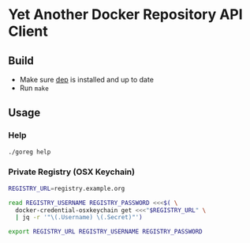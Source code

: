 # Yet Another Docker Repository API Client

## Build

- Make sure [dep](https://github.com/golang/dep) is installed and up to date
- Run `make`

## Usage

### Help

```sh
./goreg help
```

### Private Registry (OSX Keychain)

```sh
REGISTRY_URL=registry.example.org

read REGISTRY_USERNAME REGISTRY_PASSWORD <<<$( \
  docker-credential-osxkeychain get <<<"$REGISTRY_URL" \
  | jq -r '"\(.Username) \(.Secret)"')

export REGISTRY_URL REGISTRY_USERNAME REGISTRY_PASSWORD
```
